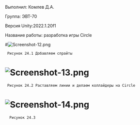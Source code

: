 Выполнил: Комлев Д.А.

Группа: ЭВТ-70

Версия Unity:2022.1.20f1

Название работы: разработка игры Circle

#![Screenshot-12.png](https://i.postimg.cc/KYQ32SQX/Screenshot-12.png)

     Рисунок 24.1 Добавляем спрайты
        
# ![Screenshot-13.png](https://i.postimg.cc/K8DDRWQf/Screenshot-13.png)
     Рисунок 24.2 Раставляем линии и делаем коллайдеры на Circle

# ![Screenshot-14.png](https://i.postimg.cc/FHp09Lsn/Screenshot-14.png)
      Рисунок 24.3
